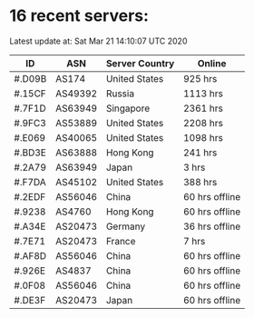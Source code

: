 # 16 recent servers:

Latest update at: Sat Mar 21 14:10:07 UTC 2020

| ID | ASN | Server Country | Online |
| -- | --- | -------------- | ------ |
| #.D09B | AS174 | United States | 925 hrs |
| #.15CF | AS49392 | Russia | 1113 hrs |
| #.7F1D | AS63949 | Singapore | 2361 hrs |
| #.9FC3 | AS53889 | United States | 2208 hrs |
| #.E069 | AS40065 | United States | 1098 hrs |
| #.BD3E | AS63888 | Hong Kong | 241 hrs |
| #.2A79 | AS63949 | Japan | 3 hrs |
| #.F7DA | AS45102 | United States | 388 hrs |
| #.2EDF | AS56046 | China | 60 hrs offline |
| #.9238 | AS4760 | Hong Kong | 60 hrs offline |
| #.A34E | AS20473 | Germany | 36 hrs offline |
| #.7E71 | AS20473 | France | 7 hrs |
| #.AF8D | AS56046 | China | 60 hrs offline |
| #.926E | AS4837 | China | 60 hrs offline |
| #.0F08 | AS56046 | China | 60 hrs offline |
| #.DE3F | AS20473 | Japan | 60 hrs offline |

